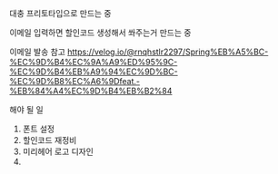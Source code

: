 대충 프리토타입으로 만드는 중

이메일 입력하면 할인코드 생성해서 쏴주는거 만드는 중

이메일 발송 참고
https://velog.io/@rnqhstlr2297/Spring%EB%A5%BC-%EC%9D%B4%EC%9A%A9%ED%95%9C-%EC%9D%B4%EB%A9%94%EC%9D%BC-%EC%9D%B8%EC%A6%9Dfeat.-%EB%84%A4%EC%9D%B4%EB%B2%84


해야 될 일
1. 폰트 설정
2. 할인코드 재정비
3. 미리헤어 로고 디자인
4. 
